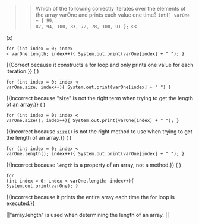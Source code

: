 >>Which of the following correctly iterates over the elements of the array varOne and prints each value one time?
<code>int[] varOne = { 90, 87, 94, 100, 83, 72, 78, 100, 91 };</code> <<

(x) <pre><code class="java language-java">for (int index = 0; index &lt; varOne.length; index++){ System.out.print(varOne[index] + " "); } </code></pre> {{Correct because it constructs a for loop and only prints one value for each iteration.}}
( ) <pre><code class="java language-java">for (int index = 0; index &lt; varOne.size; index++){ System.out.print(varOne[index] + " ") } </code></pre> {{Incorrect because "size" is not the right term when trying to get the length of an array.}}
( ) <pre><code class="java language-java">for (int index = 0; index &lt; varOne.size(); index++){ System.out.print(varOne[index] + " "); } </code></pre> {{Incorrect because <code>size()</code> is not the right method to use when trying to get the length of an array.}}
( ) <pre><code class="java language-java">for (int index = 0; index &lt; varOne.length(); index++){ System.out.print(varOne[index] + " "); } </code></pre> {{Incorrect because <code>length</code> is a property of an array, not a method.}}
( ) <pre><code class="java language-java">for (int index = 0; index &lt; varOne.length; index++){ System.out.print(varOne); } </code></pre> {{Incorrect because it prints the entire array each time the for loop is executed.}}

||"array.length" is used when determining the length of an array. ||